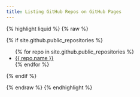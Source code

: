 ```yaml
---
title: Listing GitHub Repos on GitHub Pages
---
```


{% highlight liquid %}
{% raw %}

{% if site.github.public_repositories %}
  <ul class="list  list--repos">
    {% for repo in site.github.public_repositories %}
      <li class="item  item--repo">
        <a href="{{ repo.homepage }}">{{ repo.name }}</a>
      </li>
    {% endfor %}
  </ul>
{% endif %}

{% endraw %}
{% endhighlight %}
